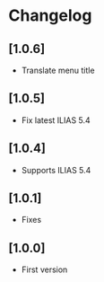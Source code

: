 # Changelog

## [1.0.6]
- Translate menu title

## [1.0.5]
- Fix latest ILIAS 5.4

## [1.0.4]
- Supports ILIAS 5.4

## [1.0.1]
- Fixes

## [1.0.0]
- First version
